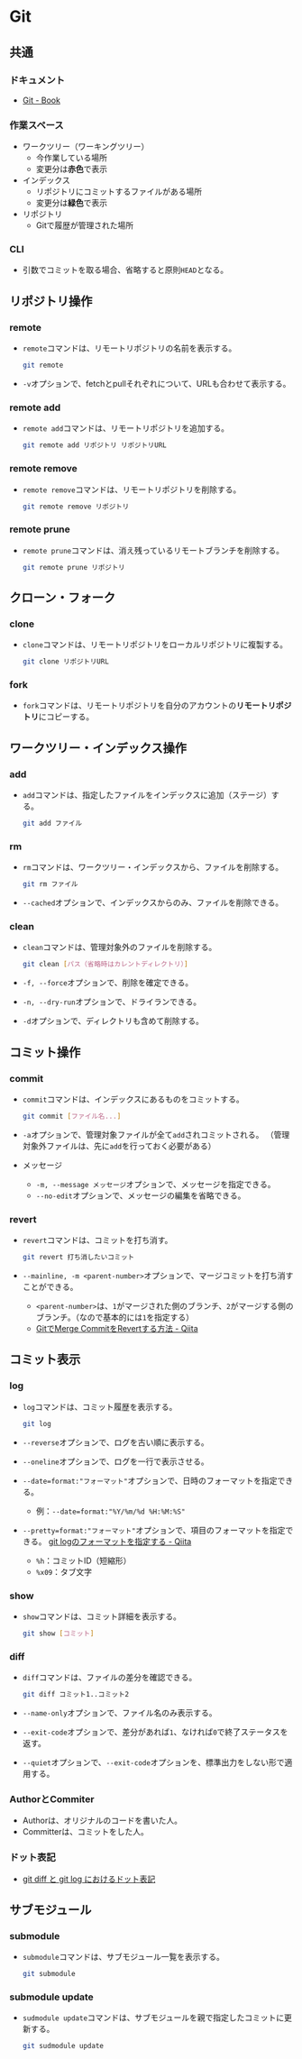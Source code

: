 # Git

## 共通

### ドキュメント

- [Git - Book](https://git-scm.com/book/ja/v2)

### 作業スペース

- ワークツリー（ワーキングツリー）
  - 今作業している場所
  - 変更分は**赤色**で表示
- インデックス
  - リポジトリにコミットするファイルがある場所
  - 変更分は**緑色**で表示
- リポジトリ
  - Gitで履歴が管理された場所

### CLI

- 引数でコミットを取る場合、省略すると原則`HEAD`となる。

## リポジトリ操作

### remote

- `remote`コマンドは、リモートリポジトリの名前を表示する。

  ```bash
  git remote
  ```

- `-v`オプションで、fetchとpullそれぞれについて、URLも合わせて表示する。

### remote add

- `remote add`コマンドは、リモートリポジトリを追加する。

  ```bash
  git remote add リポジトリ リポジトリURL
  ```

### remote remove

- `remote remove`コマンドは、リモートリポジトリを削除する。

  ```bash
  git remote remove リポジトリ
  ```

### remote prune

- `remote prune`コマンドは、消え残っているリモートブランチを削除する。

  ```bash
  git remote prune リポジトリ
  ```

## クローン・フォーク

### clone

- `clone`コマンドは、リモートリポジトリをローカルリポジトリに複製する。

  ```bash
  git clone リポジトリURL
  ```

### fork

- `fork`コマンドは、リモートリポジトリを自分のアカウントの**リモートリポジトリ**にコピーする。

## ワークツリー・インデックス操作

### add

- `add`コマンドは、指定したファイルをインデックスに追加（ステージ）する。

  ```bash
  git add ファイル
  ```

### rm

- `rm`コマンドは、ワークツリー・インデックスから、ファイルを削除する。

  ```bash
  git rm ファイル
  ```

- `--cached`オプションで、インデックスからのみ、ファイルを削除できる。

### clean

- `clean`コマンドは、管理対象外のファイルを削除する。

  ```bash
  git clean [パス（省略時はカレントディレクトリ）]
  ```

- `-f, --force`オプションで、削除を確定できる。

- `-n, --dry-run`オプションで、ドライランできる。

- `-d`オプションで、ディレクトリも含めて削除する。

## コミット操作

### commit

- `commit`コマンドは、インデックスにあるものをコミットする。

  ```bash
  git commit [ファイル名...]
  ```

- `-a`オプションで、管理対象ファイルが全て`add`されコミットされる。
  （管理対象外ファイルは、先に`add`を行っておく必要がある）

- メッセージ

  - `-m, --message メッセージ`オプションで、メッセージを指定できる。
  - `--no-edit`オプションで、メッセージの編集を省略できる。

### revert

- `revert`コマンドは、コミットを打ち消す。

  ```bash
  git revert 打ち消したいコミット
  ```

- `--mainline, -m <parent-number>`オプションで、マージコミットを打ち消すことができる。

  - `<parent-number>`は、`1`がマージされた側のブランチ、`2`がマージする側のブランチ。（なので基本的には`1`を指定する）
  - [GitでMerge CommitをRevertする方法 - Qiita](https://qiita.com/awakia/items/5fad0c454ddc7b478ff1)

## コミット表示

### log

- `log`コマンドは、コミット履歴を表示する。

  ```bash
  git log
  ```

- `--reverse`オプションで、ログを古い順に表示する。

- `--oneline`オプションで、ログを一行で表示させる。

- `--date=format:"フォーマット"`オプションで、日時のフォーマットを指定できる。

  - 例：`--date=format:"%Y/%m/%d %H:%M:%S"`

- `--pretty=format:"フォーマット"`オプションで、項目のフォーマットを指定できる。
  [git logのフォーマットを指定する - Qiita](https://qiita.com/harukasan/items/9149542584385e8dea75)

  - `%h`：コミットID（短縮形）
  - `%x09`：タブ文字

### show

- `show`コマンドは、コミット詳細を表示する。

  ```bash
  git show [コミット]
  ```

### diff

- `diff`コマンドは、ファイルの差分を確認できる。

  ```bash
  git diff コミット1..コミット2
  ```

- `--name-only`オプションで、ファイル名のみ表示する。

- `--exit-code`オプションで、差分があれば`1`、なければ`0`で終了ステータスを返す。

- `--quiet`オプションで、`--exit-code`オプションを、標準出力をしない形で適用する。

### AuthorとCommiter

- Authorは、オリジナルのコードを書いた人。
- Committerは、コミットをした人。

### ドット表記

- [git diff と git log におけるドット表記](https://zenn.dev/yoichi/articles/git-dotted-notations)

## サブモジュール

### submodule

- `submodule`コマンドは、サブモジュール一覧を表示する。

  ```bash
  git submodule
  ```

### submodule update

- `sudmodule update`コマンドは、サブモジュールを親で指定したコミットに更新する。

  ```bash
  git sudmodule update
  ```
